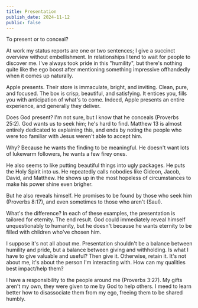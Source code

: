 ```yaml
---
title: Presentation
publish_date: 2024-11-12
public: false
---
```


To present or to conceal?

At work my status reports are one or two sentences; I give a succinct overview without embellishment. In relationships I tend to wait for people to discover me. I've always took pride in this "humility", but there's nothing quite like the ego boost after mentioning something impressive offhandedly when it comes up naturally.

Apple presents. Their store is immaculate, bright, and inviting. Clean, pure, and focused. The box is crisp, beautiful, and satisfying. It entices you, fills you with anticipation of what's to come. Indeed, Apple presents an entire experience, and generally they deliver.

Does God present? I'm not sure, but I know that he conceals (Proverbs 25:2). God wants us to seek him; he's hard to find. Matthew 13 is almost entirely dedicated to explaining this, and ends by noting the people who were too familiar with Jesus weren't able to accept him.

Why? Because he wants the finding to be meaningful. He doesn't want lots of lukewarm followers, he wants a few firey ones.

He also seems to like putting beautiful things into ugly packages. He puts the Holy Spirit into us. He repeatedly calls nobodies like Gideon, Jacob, David, and Matthew. He shows up in the most hopeless of circumstances to make his power shine even brigher.

But he also reveals himself. He promises to be found by those who seek him (Proverbs 8:17), and even sometimes to those who aren't (Saul).

What's the difference? In each of these examples, the presentation is tailored for eternity. The end result. God could immediately reveal himself unquestionably to humanity, but he doesn't because he wants eternity to be filled with children who've chosen him.

I suppose it's not all about me. Presentation shouldn't be a balance between humility and pride, but a balance between giving and withholding. Is what I have to give valuable and useful? Then give it. Otherwise, retain it. It's not about me, it's about the person I'm interacting with. How can my qualities best impact/help them?

I have a responsibility to the people around me (Proverbs 3:27). My gifts aren't my own, they were given to me by God to help others. I meed to learn better how to disassociate them from my ego, freeing them to be shared humbly.
